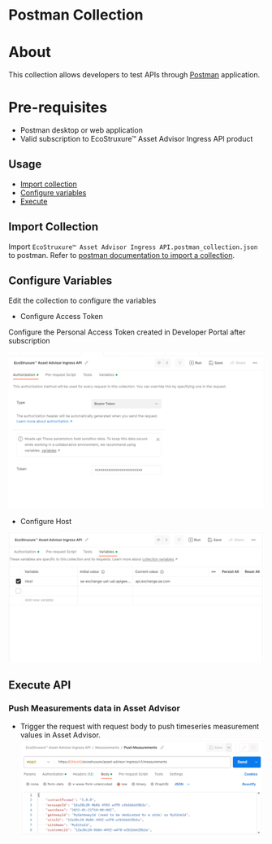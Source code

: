 # Postman Collection

# About

This collection allows developers to test APIs through [Postman](https://www.postman.com/) application.

# Pre-requisites

* Postman desktop or web application
* Valid subscription to EcoStruxure™ Asset Advisor Ingress API product

## Usage
 
* [Import collection](#import-collection)
* [Configure variables](#configure-variables)
* [Execute](#execute-api)

## Import Collection

Import ```EcoStruxure™ Asset Advisor Ingress API.postman_collection.json``` to postman. Refer to [postman documentation to import a collection](https://learning.postman.com/docs/getting-started/importing-and-exporting-data/#importing-data-into-postman).

## Configure Variables

Edit the collection to configure the variables

* Configure Access Token

Configure the Personal Access Token created in Developer Portal after subscription

![Authorization](./media/configure-token.png)

* Configure Host 

![Host](./media/configure-host.png)

## Execute API
### **Push Measurements data in Asset Advisor**
- Trigger the request with request body to push timeseries measurement values in Asset Advisor.
![push-measurement-request](./media/push-measurement-request.png)


